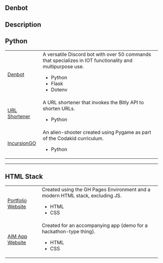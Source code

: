 <div content class="projects">
  <div content>
    <h2> Denbot </h2>
  </div>
  <div content>
    <h2> Description </h2>
  </div>
</div>

<h2> Python </h2>
<table style="width:100%">
  <tr>
    <td> <a href="https://github.com/drv-rajesh/Denbot" target="_blank"> Denbot </a> </td>
    <td>
      A versatile Discord bot with over 50 commands that specializes in IOT functionality and multipurpose use.
      <ul>
        <li> Python </li>
        <li> Flask </li>
        <li> Dotenv </li>
      </ul>
    </td>
  </tr>
  <tr>
    <td> <a href="https://github.com/drv-rajesh/urlshortener" target=_blank> URL Shortener </a> </td>
    <td>
      A URL shortener that invokes the Bitly API to shorten URLs.
      <ul>
        <li> Python </li>
      </ul>
    </td>
  </tr>
  <tr>
    <td> <a href="https://github.com/drv-rajesh/incursiongo" target=_blank> IncursionGO </a> </td>
    <td>
      An alien-shooter created using Pygame as part of the Codakid curriculum.
      <ul>
        <li> Python </li>
      </ul>
    </td>
  </tr>
</table>

<hr>

<h2> HTML Stack </h2>
<table style="width:100%">
  <tr>
    <td> <a href="https://github.com/drv-rajesh/drv-rajesh.github.io" target=_blank> Portfolio Website </a> </td>
    <td>
      Created using the GH Pages Environment and a modern HTML stack, excluding JS.
      <ul>
        <li> HTML </li>
        <li> CSS </li>
      </ul>
    </td>
  </tr>
  <tr>
    <td> <a href="http://aim-app.glitch.me" target=_blank> AIM App Website </a> </td>
    <td>
      Created for an accompanying app (demo for a hackathon-type thing).
      <ul>
        <li> HTML </li>
        <li> CSS </li>
      </ul>
    </td>
  </tr>
</table>

